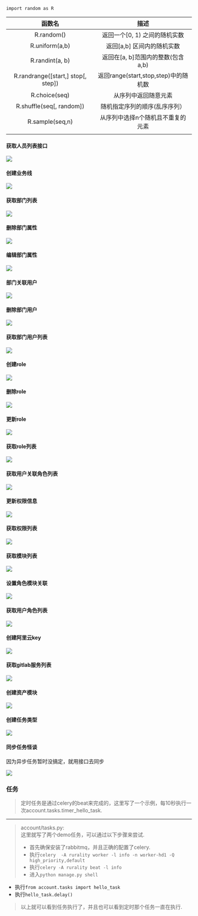 
`import random as R`


|               函数名                |                描述                 |
| :--------------------------------: | :--------------------------------: |
|             R.random()             |     返回一个[0, 1) 之间的随机实数     |
|           R.uniform(a,b)           |      返回[a,b] 区间内的随机实数       |
|         R.randint(a, b)	         |   返回在[a, b]范围内的整数(包含a,b)  |
| R.randrange([start,] stop[, step]) | 返回range(start,stop,step)中的随机数 |
|          R.choice(seq)	          |         从序列中返回随意元素          |
|      R.shuffle(seq[, random])      |     随机指定序列的顺序(乱序序列）      |
|         R.sample(seq,n)	         |   从序列中选择n个随机且不重复的元素    |
|                                    |                                    |



#### 获取人员列表接口

![](images/userlist.png)

#### 创建业务线

![](images/create_department.png)

#### 获取部门列表

![](images/get_departmentList.png)

#### 删除部门属性

![](images/delete_department.png)

#### 编辑部门属性

![](images/update_department.png)

#### 部门关联用户

![](images/create_department_user.png)

#### 删除部门用户

![](images/delete_department_user.png)

#### 获取部门用户列表

![](images/list_department_user.png)

#### 创建role

![](images/create_role.png)

#### 删除role

![](images/delete_role.png)

#### 更新role



![](images/update_role.png)

#### 获取role列表

![](images/list_role.png)

#### 获取用户关联角色列表

![](images/get_role_user.png)

#### 更新权限信息

![](images/update_permissions.png)

#### 获取权限列表

![](images/get_permissions.png)

#### 获取模块列表

![](images/get_mods.png)

#### 设置角色模块关联

![](images/set_role_mod.png)

#### 获取用户角色列表

![](images/get_user_role.png)



#### 创建阿里云key

![](images/create_aliyunkey.png)

#### 获取gitlab服务列表

![](images/list_gitlab_server.png)

#### 创建资产模块

![](images/asset_create.png)

#### 创建任务类型

![](images/berry_type_create.png)

#### 同步任务怪谈

因为异步任务暂时没搞定，就用接口去同步

![](images/sync_happly.png)



### 任务

> 定时任务是通过celery的beat来完成的，这里写了一个示例，每10秒执行一次account.tasks.timer_hello_task.  

------
> account/tasks.py:  
> 这里就写了两个demo任务，可以通过以下步骤来尝试.  
> * 首先确保安装了rabbitmq，并且正确的配置了celery.  
> * 执行```celery  -A rurality worker -l info -n worker-hd1 -Q high_priority,default```  
> * 执行```celery -A rurality beat -l info```  
> * 进入```python manage.py shell```  
* 执行```from account.tasks import hello_task```
* 执行```hello_task.delay()```  

> 以上就可以看到任务执行了，并且也可以看到定时那个任务一直在执行.  
